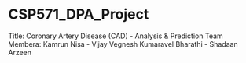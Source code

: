 # CSP571_DPA_Project

Title: Coronary Artery Disease (CAD) - Analysis & Prediction
Team Membera: Kamrun Nisa - Vijay Vegnesh Kumaravel Bharathi - Shadaan Arzeen
